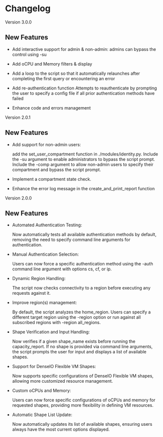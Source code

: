 # Changelog
Version 3.0.0
## New Features

- Add interactive support for admin & non-admin:
    admins can bypass the control using -su

- Add oCPU and Memory filters & display

- Add a loop to the script so that it automatically relaunches after completing the first query or encountering an error

- Add re-authentication function
	Attempts to reauthenticate by prompting the user to specify a config file if all prior authentication methods have failed

- Enhance code and errors management

Version 2.0.1
## New Features

- Add support for non-admin users:

    add the set_user_compartment function in ./modules/identity.py.
	Include the -su argument to enable administrators to bypass the script prompt.
    Include the -comp argument to allow non-admin users to specify their compartment and bypass the script prompt.

- Implement a compartment state check.

- Enhance the error log message in the create_and_print_report function

Version 2.0.0
## New Features

- Automated Authentication Testing: 

	Now automatically tests all available authentication methods by default, removing the need to specify command line arguments for authentication.
	
- Manual Authentication Selection: 
	
	Users can now force a specific authentication method using the -auth command line argument with options cs, cf, or ip.
	
- Dynamic Region Handling:

	The script now checks connectivity to a region before executing any requests against it.

- Improve region(s) management:

	By default, the script analyzes the home_region.
	Users can specify a different target region using the -region option or run against all subscribed regions 	with -region all_regions.

- Shape Verification and Input Handling:

   Now verifies if a given shape_name exists before running the capacity_report.
   If no shape is provided via command line arguments, the script prompts the user for input and displays a 	list of available shapes.
   
- Support for DenseIO Flexible VM Shapes:
	
	Now supports specific configurations of DenseIO Flexible VM shapes, allowing more customized resource management.

- Custom oCPUs and Memory: 

	Users can now force specific configurations of oCPUs and memory for requested shapes, providing more flexibility in defining VM resources.

- Automatic Shape List Update:

	Now automatically updates its list of available shapes, ensuring users always have the most current 	options displayed.